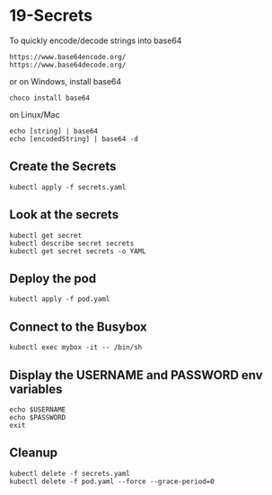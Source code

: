 # 19-Secrets

To quickly encode/decode strings into base64

    https://www.base64encode.org/
    https://www.base64decode.org/

or on Windows, install base64

    choco install base64

on Linux/Mac

    echo [string] | base64
    echo [encodedString] | base64 -d

## Create the Secrets

    kubectl apply -f secrets.yaml

## Look at the secrets

    kubectl get secret
    kubectl describe secret secrets
    kubectl get secret secrets -o YAML

## Deploy the pod

    kubectl apply -f pod.yaml

## Connect to the Busybox

    kubectl exec mybox -it -- /bin/sh

## Display the USERNAME and PASSWORD env variables

    echo $USERNAME
    echo $PASSWORD
    exit

## Cleanup

    kubectl delete -f secrets.yaml
    kubectl delete -f pod.yaml --force --grace-period=0
